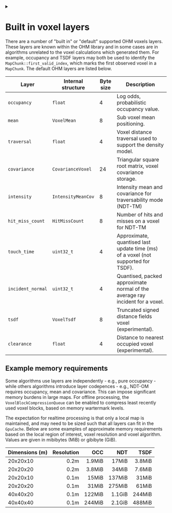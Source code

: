 <!--
Copyright (c) 2020
Commonwealth Scientific and Industrial Research Organisation (CSIRO)
ABN 41 687 119 230

Author: Kazys Stepanas
-->

<!-- Use details section to partly hide doxygen specific details of the page. -->
<details><summary></summary>
@page docvoxellayers Built in voxel layers
</details>

# Built in voxel layers

There are a number of "built in" or "default" supported OHM voxels layers. These layers are known within the OHM library and in some cases are in algorithms unrelated to the voxel calculations which generated them. For example, occupancy and TSDF layers may both be used to identify the `MapChunk::first_valid_index`, which marks the first observed voxel in a `MapChunk`. The default OHM layers are listed below.

| Layer             | Internal structure | Byte size | Description                                                                       |
| ----------------- | ------------------ | --------- | --------------------------------------------------------------------------------- |
| `occupancy`       | `float`            | 4         | Log odds, probabilistic occupancy value.                                          |
| `mean`            | `VoxelMean`        | 8         | Sub voxel mean positioning.                                                       |
| `traversal`       | `float`            | 4         | Voxel distance traversal used to support the density model.                       |
| `covariance`      | `CovarianceVoxel`  | 24        | Triangular square root matrix, voxel covariance storage.                          |
| `intensity`       | `IntensityMeanCov` | 8         | Intensity mean and covariance for traversability mode (NDT-TM)                    |
| `hit_miss_count`  | `HitMissCount`     | 8         | Number of hits and misses on a voxel for NDT-TM                                   |
| `touch_time`      | `uint32_t`         | 4         | Approximate, quantised last update time (ms) of a voxel (not supported for TSDF). |
| `incident_normal` | `uint32_t`         | 4         | Quantised, packed approximate normal of the average ray incident for a voxel.     |
| `tsdf`            | `VoxelTsdf`        | 8         | Truncated signed distance fields voxel (experimental).                            |
| `clearance`       | `float`            | 4         | Distance to nearest occupied voxel (experimental).                                |

## Example memory requirements

Some algorithms use layers are independently - e.g., pure occupancy - while others algorithms introduce layer codepences - e.g., NDT-OM requires occupancy, mean and covariance. This can impose significant memory burdens in large maps. For offline processing, the `VoxelBlockCompressionQueue` can be enabled to compress least recently used voxel blocks, based on memory wartermark levels.

The expectation for realtime processing is that only a local map is maintained, and may need to be sized such that all layers can fit in the `GpuCache`. Below are some examples of approximate memory requirements based on the local region of interest, voxel resolution and voxel algorithm. Values are given in mibibytes (MiB) or gibibyte (GiB).

| Dimensions (m) | Resolution |    OCC |    NDT |   TSDF |
| -------------- | ---------: | -----: | -----: | -----: |
| 20x20x10       |       0.2m | 1.9MiB |  17MiB | 3.8MiB |
| 20x20x20       |       0.2m | 3.8MiB |  34MiB | 7.6MiB |
| 20x20x10       |       0.1m |  15MiB | 137MiB |  31MiB |
| 20x20x20       |       0.1m |  31MiB | 275MiB |  61MiB |
| 40x40x20       |       0.1m | 122MiB | 1.1GiB | 244MiB |
| 40x40x40       |       0.1m | 244MiB | 2.1GiB | 488MiB |
